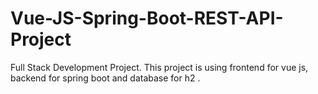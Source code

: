 # Vue-JS-Spring-Boot-REST-API-Project
Full Stack Development Project. This project is using frontend for vue js, backend for spring boot and database for h2 .
